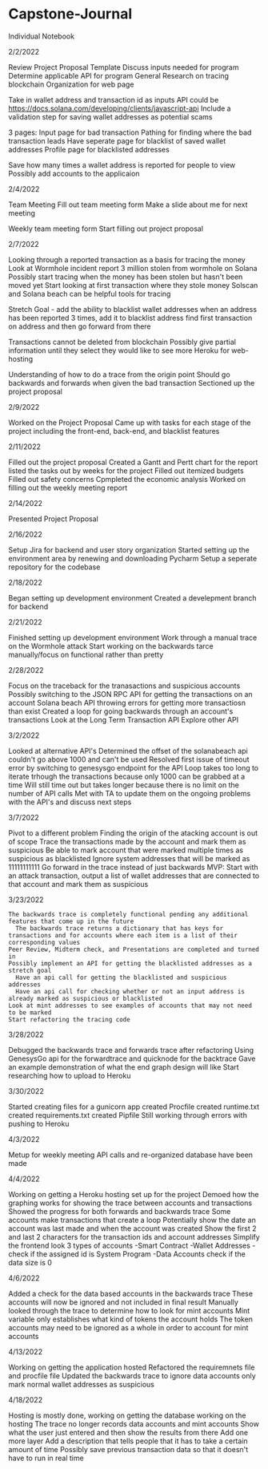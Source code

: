# Capstone-Journal
Individual Notebook

2/2/2022

  Review Project Proposal Template
  Discuss inputs needed for program
  Determine applicable API for program
  General Research on tracing blockchain
  Organization for web page
  
  Take in wallet address and transaction id as inputs
  API could be https://docs.solana.com/developing/clients/javascript-api
  Include a validation step for saving wallet addresses as potential scams
  
  3 pages:
    Input page for bad transaction
    Pathing for finding where the bad transaction leads
    Have seperate page for blacklist of saved wallet addresses
    Profile page for blacklisted addresses
 
  Save how many times a wallet address is reported for people to view
  Possibly add accounts to the applicaion

2/4/2022

  Team Meeting
  Fill out team meeting form
  Make a slide about me for next meeting

  Weekly team meeting form
  Start filling out project proposal

2/7/2022

  Looking through a reported transaction as a basis for tracing the money
  Look at Wormhole incident report
    3 million stolen from wormhole on Solana
  Possibly start tracing when the money has been stolen but hasn't been moved yet
  Start looking at first transaction where they stole money
  Solscan and Solana beach can be helpful tools for tracing
  
  Stretch Goal - add the ability to blacklist wallet addresses
    when an address has been reported 3 times, add it to blacklist address
    find first transaction on address and then go forward from there
    
  Transactions cannot be deleted from blockchain
  Possibly give partial information until they select they would like to see more
  Heroku for web-hosting

  Understanding of how to do a trace from the origin point
  Should go backwards and forwards when given the bad transaction
  Sectioned up the project proposal 
  
2/9/2022

Worked on the Project Proposal 
Came up with tasks for each stage of the project including the front-end, back-end, and blacklist features

2/11/2022

Filled out the project proposal
  Created a Gantt and Pertt chart for the report
    listed the tasks out by weeks for the project
  Filled out itemized budgets
  Filled out safety concerns
  Cpmpleted the economic analysis
Worked on filling out the weekly meeting report

2/14/2022

  Presented Project Proposal
  
2/16/2022

  Setup Jira for backend and user story organization
  Started setting up the environment area by renewing and downloading Pycharm
  Setup a seperate repository for the codebase
  
2/18/2022

  Began setting up development environment
  Created a develepment branch for backend 
  
2/21/2022

  Finished setting up development environment
  Work through a manual trace on the Wormhole attack
  Start working on the backwards tarce manually/focus on functional rather than pretty
  
2/28/2022

  Focus on the traceback for the tranasactions and suspicious accounts
  Possibly switching to the JSON RPC API for getting the transactions on an account
    Solana beach API throwing errors for getting more transactiosn than exist
  Created a loop for going backwards through an account's transactions
  Look at the Long Term Transaction API
  Explore other API

3/2/2022
  
  Looked at alternative API's
  Determined the offset of the solanabeach api couldn't go above 1000 and can't be used
  Resolved first issue of timeout error by switching to genesysgo endpoint for the API
    Loop takes too long to iterate trhough the transactions because only 1000 can be grabbed at a time
    Will still time out but takes longer because there is no limit on the number of API calls
  Met with TA to update them on the ongoing problems with the API's and discuss next steps
  
 3/7/2022
 
  Pivot to a different problem
    Finding the origin of the atacking account is out of scope
    Trace the transactions made by the account and mark them as suspicious
  Be able to mark account that were marked multiple times as suspicious as blacklisted
    Ignore system addresses that will be marked as 11111111111
  Go forward in the trace instead of just backwards
  MVP: Start with an attack transaction, output a list of wallet addresses that are connected to that account and mark them as suspicious 
  
  3/23/2022
  
    The backwards trace is completely functional pending any additional features that come up in the future
      The backwards trace returns a dictionary that has keys for transactions and for accounts where each item is a list of their corresponding values
    Peer Review, Midterm check, and Presentations are completed and turned in
    Possibly implement an API for getting the blacklisted addresses as a stretch goal
      Have an api call for getting the blacklisted and suspicious addresses
      Have an api call for checking whether or not an input address is already marked as suspicious or blacklisted
    Look at mint addresses to see examples of accounts that may not need to be marked
    Start refactoring the tracing code

3/28/2022

  Debugged the backwards trace and forwards trace after refactoring
  Using GenesysGo api for the forwardtrace and quicknode for the backtrace
    Gave an example demonstration of what the end graph design will like
  Start researching how to upload to Heroku
  
3/30/2022

  Started creating files for a gunicorn app
    created Procfile
    created runtime.txt
    created requirements.txt
    created Pipfile
  Still working through errors with pushing to Heroku
  
 4/3/2022
 
  Metup for weekly meeting 
  API calls and re-organized database have been made
  
4/4/2022

  Working on getting a Heroku hosting set up for the project
  Demoed how the graphing works for showing the trace between accounts and transactions
    Showed the progress for both forwards and backwards trace
    Some accounts make transactions that create a loop
  Potentially show the date an account was last made and when the account was created
  Show the first 2 and last 2 characters for the transaction ids and account addresses
    Simplify the frontend look
  3 types of accounts
    -Smart Contract
    -Wallet Addresses
      -check if the assigned id is System Program
    -Data Accounts
      check if the data size is 0
      
4/6/2022

  Added a check for the data based accounts in the backwards trace
    These accounts will now be ignored and not included in final result
  Manually looked through the trace to determine how to look for mint accounts
  Mint variable only establishes what kind of tokens the account holds
    The token accounts may need to be ignored as a whole in order to account for mint accounts
    
4/13/2022

  Working on getting the application hosted
  Refactored the requiremnets file and procfile file
  Updated the backwards trace to ignore data accounts
    only mark normal wallet addresses as suspicious
  
4/18/2022

  Hosting is mostly done, working on getting the database working on the hosting
  The trace no longer records data accounts and mint accounts
  Show what the user just entered and then show the results from there
    Add one more layer
  Add a description that tells people that it has to take a certain amount of time
  Possibly save previous transaction data so that it doesn't have to run in real time 
  
    
    
